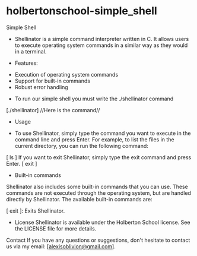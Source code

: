 # holbertonschool-simple_shell
Simple Shell

* Shellinator is a simple command interpreter written in C. It allows users to execute operating system commands in a similar way as they would in a terminal.

 * Features: 
- Execution of operating system commands
- Support for built-in commands
- Robust error handling

 * To run our simple shell you must write the ./shellinator command

[./shellinator] //Here is the command//

* Usage

- To use Shellinator, simply type the command you want to execute in the command line and press Enter. For example, to list the files in the current directory, you can run the following command:

[ ls ]
If you want to exit Shellinator, simply type the exit command and press Enter.
[ exit ]

* Built-in commands

Shellinator also includes some built-in commands that you can use. These commands are not executed through the operating system, but are handled directly by Shellinator. The available built-in commands are:

[ exit ]: Exits Shellinator.

* License
Shellinator is available under the Holberton School license. See the LICENSE file for more details.

Contact
If you have any questions or suggestions, don't hesitate to contact us via my email: [alexisoblivion@gmail.com].




